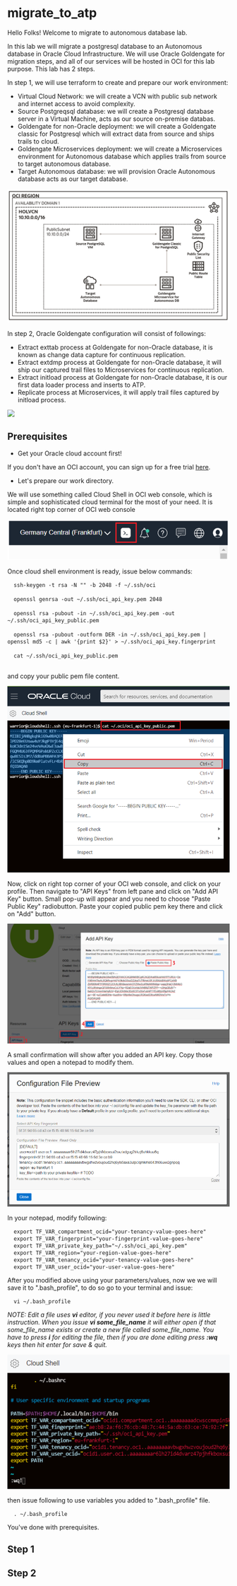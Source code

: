 # migrate_to_atp
Hello Folks! Welcome to migrate to autonomous database lab.

In this lab we will migrate a postgresql database to an Autonomous database in Oracle Cloud Infrastructure. We will use Oracle Goldengate for migration steps, and all of our services will be hosted in OCI for this lab purpose. This lab has 2 steps.

In step 1, we will use terraform to create and prepare our work environment:

- Virtual Cloud Network: we will create a VCN with public sub network and internet access to avoid complexity.
- Source Postgreqsql database: we will create a Postgresql database server in a Virtual Machine, acts as our source on-premise databas.
- Goldengate for non-Oracle deployment: we will create a Goldengate classic for Postgresql which will extract data from source and ships trails to cloud.
- Goldengate Microservices deployment: we will create a Microservices environment for Autonomous database which applies trails from source to target autonomous database.
- Target Autonomous database: we will provision Oracle Autonomous database acts as our target database.

![](files/architecture.png)

In step 2, Oracle Goldengate configuration will consist of followings:

- Extract exttab process at Goldengate for non-Oracle database, it is known as change data capture for continuous replication.
- Extract extdmp process at Goldengate for non-Oracle database, it will ship our captured trail files to Microservices for continuous replication.
- Extract initload process at Goldengate for non-Oracle database, it is our first data loader process and inserts to ATP.
- Replicate process at Microservices, it will apply trail files captured by initload process.

![](files/general.gif)

## Prerequisites 

- Get your Oracle cloud account first!

If you don't have an OCI account, you can sign up for a free trial [here](). 

- Let's prepare our work directory. 

We will use something called Cloud Shell in OCI web console, which is simple and sophisticated cloud terminal for the most of your need. It is located right top corner of OCI web console

![](files/0.Prep_0.PNG)

Once cloud shell environment is ready, issue below commands:

```
  ssh-keygen -t rsa -N "" -b 2048 -f ~/.ssh/oci
  
  openssl genrsa -out ~/.ssh/oci_api_key.pem 2048
  
  openssl rsa -pubout -in ~/.ssh/oci_api_key.pem -out ~/.ssh/oci_api_key_public.pem
  
  openssl rsa -pubout -outform DER -in ~/.ssh/oci_api_key.pem | openssl md5 -c | awk '{print $2}' > ~/.ssh/oci_api_key.fingerprint
  
  cat ~/.ssh/oci_api_key_public.pem
  
```
and copy your public pem file content.

![](files/0.Prep_1.PNG)

Now, click on right top corner of your OCI web console, and click on your profile. Then navigate to "API Keys" from left pane and click on "Add API Key" button. Small pop-up will appear and you need to choose "Paste Public Key" radiobutton. Paste your copied public pem key there and click on "Add" button.

![](files/0.Prep_2.PNG)

A small confirmation will show after you added an API key. Copy those values and open a notepad to modify them.

![](files/0.Prep_3.PNG)

In your notepad, modify following:
```
  export TF_VAR_compartment_ocid="your-tenancy-value-goes-here"
  export TF_VAR_fingerprint="your-fingerprint-value-goes-here"
  export TF_VAR_private_key_path="~/.ssh/oci_api_key.pem"
  export TF_VAR_region="your-region-value-goes-here"
  export TF_VAR_tenancy_ocid="your-tenancy-value-goes-here"
  export TF_VAR_user_ocid="your-user-value-goes-here"
```


After you modified above using your parameters/values, now we we will save it to ".bash_profile", to do so go to your terminal and issue:
```
  vi ~/.bash_profile
```

*NOTE: Edit a file uses **vi** editor, if you never used it before here is little instruction. 
When you issue **vi some_file_name** it will either open if that some_file_name exists or create a new file called some_file_name. 
You have to press **i** for editing the file, then if you are done editing press **:wq** keys then hit enter for save & quit.*

![](files/0.Prep_4.PNG)

then issue following to use variables you added to ".bash_profile" file.
```
  . ~/.bash_profile
```
You've done with prerequisites.

## Step 1

## Step 2
